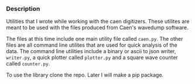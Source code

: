 ### Description
Utilities that I wrote while working with the caen digitizers. These utilites are meant to be used with the files produced from Caen's wavedump software.


The files at this time include one main utility file called `caen.py`. The other files are all command line utilites that are used for quick analysis of the data.
The command line utilities include a binary or ascii to json writer, `writer.py`, a quick plotter called `plotter.py` and a square wave counter called `counter.py`.

To use the library clone the repo. Later I will make a pip package.